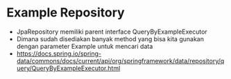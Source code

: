 # Example Repository
* JpaRepository memiliki parent interface QueryByExampleExecutor 
* Dimana sudah disediakan banyak method yang bisa kita gunakan dengan parameter Example untuk mencari data
* https://docs.spring.io/spring-data/commons/docs/current/api/org/springframework/data/repository/query/QueryByExampleExecutor.html 
